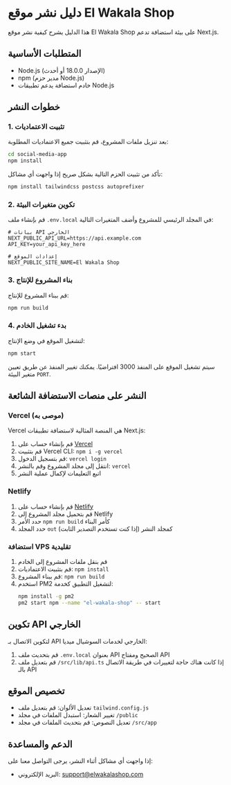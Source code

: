 # دليل نشر موقع El Wakala Shop

هذا الدليل يشرح كيفية نشر موقع El Wakala Shop على بيئة استضافة تدعم Next.js.

## المتطلبات الأساسية

- Node.js (الإصدار 18.0.0 أو أحدث)
- npm (مدير حزم Node.js)
- خادم استضافة يدعم تطبيقات Node.js

## خطوات النشر

### 1. تثبيت الاعتماديات

بعد تنزيل ملفات المشروع، قم بتثبيت جميع الاعتماديات المطلوبة:

```bash
cd social-media-app
npm install
```

تأكد من تثبيت الحزم التالية بشكل صريح إذا واجهت أي مشاكل:

```bash
npm install tailwindcss postcss autoprefixer
```

### 2. تكوين متغيرات البيئة

قم بإنشاء ملف `.env.local` في المجلد الرئيسي للمشروع وأضف المتغيرات التالية:

```
# بيانات API الخارجي
NEXT_PUBLIC_API_URL=https://api.example.com
API_KEY=your_api_key_here

# إعدادات الموقع
NEXT_PUBLIC_SITE_NAME=El Wakala Shop
```

### 3. بناء المشروع للإنتاج

قم ببناء المشروع للإنتاج:

```bash
npm run build
```

### 4. بدء تشغيل الخادم

لتشغيل الموقع في وضع الإنتاج:

```bash
npm start
```

سيتم تشغيل الموقع على المنفذ 3000 افتراضيًا. يمكنك تغيير المنفذ عن طريق تعيين متغير البيئة `PORT`.

## النشر على منصات الاستضافة الشائعة

### Vercel (موصى به)

Vercel هي المنصة المثالية لاستضافة تطبيقات Next.js:

1. قم بإنشاء حساب على [Vercel](https://vercel.com)
2. قم بتثبيت Vercel CLI: `npm i -g vercel`
3. قم بتسجيل الدخول: `vercel login`
4. انتقل إلى مجلد المشروع وقم بالنشر: `vercel`
5. اتبع التعليمات لإكمال عملية النشر

### Netlify

1. قم بإنشاء حساب على [Netlify](https://netlify.com)
2. قم بتحميل مجلد المشروع إلى Netlify
3. حدد الأمر `npm run build` كأمر البناء
4. حدد المجلد `out` كمجلد النشر (إذا كنت تستخدم التصدير الثابت)

### استضافة VPS تقليدية

1. قم بنقل ملفات المشروع إلى الخادم
2. قم بتثبيت الاعتماديات: `npm install`
3. قم ببناء المشروع: `npm run build`
4. استخدم PM2 لتشغيل التطبيق كخدمة:
   ```bash
   npm install -g pm2
   pm2 start npm --name "el-wakala-shop" -- start
   ```

## تكوين API الخارجي

لتكوين الاتصال بـ API الخارجي لخدمات السوشيال ميديا:

1. قم بتحديث ملف `.env.local` بعنوان API الصحيح ومفتاح API
2. قم بتعديل ملف `/src/lib/api.ts` إذا كانت هناك حاجة لتغييرات في طريقة الاتصال بالـ API

## تخصيص الموقع

- تعديل الألوان: قم بتعديل ملف `tailwind.config.js`
- تغيير الشعار: استبدل الملفات في مجلد `/public`
- تعديل النصوص: قم بتحديث الملفات في مجلد `/src/app`

## الدعم والمساعدة

إذا واجهت أي مشاكل أثناء النشر، يرجى التواصل معنا على:
- البريد الإلكتروني: support@elwakalashop.com
